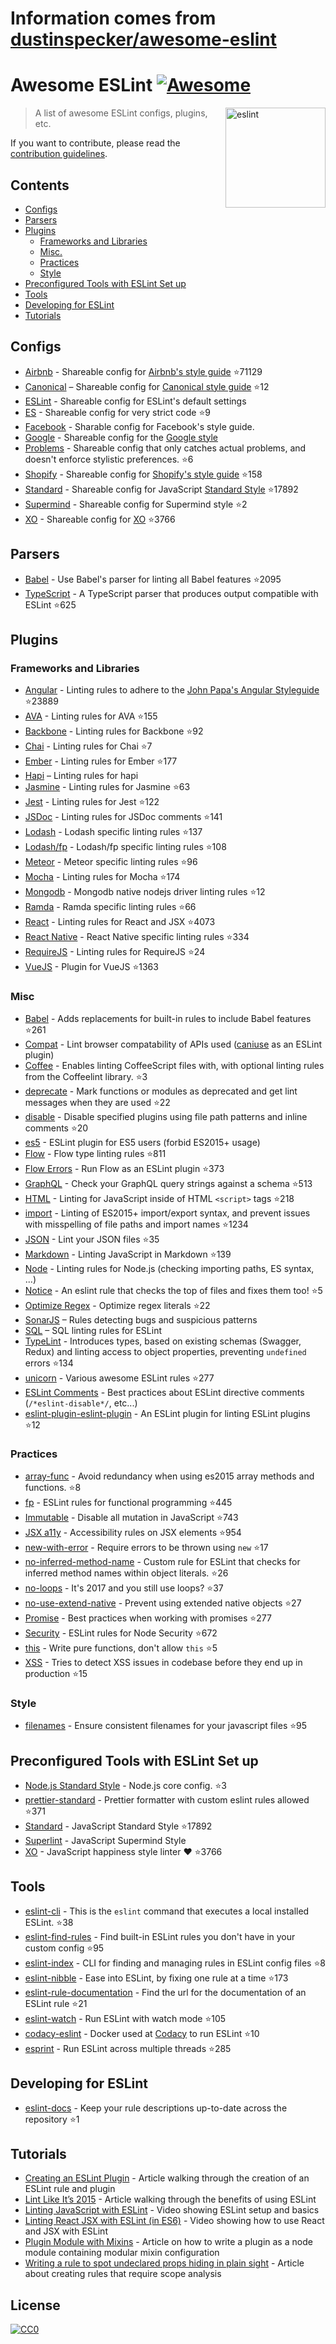 # Information comes from [dustinspecker/awesome-eslint](https://github.com/dustinspecker/awesome-eslint)
# Awesome ESLint [![Awesome](https://awesome.re/badge.svg)](https://awesome.re)

[<img src="http://eslint.org/img/logo.svg" width="160" align="right" alt="eslint">](http://eslint.org)

> A list of awesome ESLint configs, plugins, etc.

If you want to contribute, please read the [contribution guidelines](contributing.md).

## Contents

- [Configs](#configs)
- [Parsers](#parsers)
- [Plugins](#plugins)
  - [Frameworks and Libraries](#frameworks-and-libraries)
  - [Misc.](#misc)
  - [Practices](#practices)
  - [Style](#style)
- [Preconfigured Tools with ESLint Set up](#preconfigured-tools-with-eslint-set-up)
- [Tools](#tools)
- [Developing for ESLint](#developing-for-eslint)
- [Tutorials](#tutorials)

## Configs

- [Airbnb](https://github.com/airbnb/javascript/tree/master/packages/eslint-config-airbnb) - Shareable config for [Airbnb's style guide](https://github.com/airbnb/javascript) :star:71129
- [Canonical](https://github.com/gajus/eslint-config-canonical) – Shareable config for [Canonical style guide](https://github.com/gajus/canonical) :star:12
- [ESLint](https://github.com/eslint/eslint/tree/master/packages/eslint-config-eslint) - Shareable config for ESLint's default settings
- [ES](https://github.com/thenativeweb/eslint-config-es) - Shareable config for very strict code :star:9
- [Facebook](https://www.npmjs.com/package/eslint-config-fbjs) - Sharable config for Facebook's style guide.
- [Google](https://github.com/google/eslint-config-google) - Shareable config for the [Google style](http://google.github.io/styleguide/javascriptguide.xml)
- [Problems](https://github.com/RyanZim/eslint-config-problems) - Shareable config that only catches actual problems, and doesn't enforce stylistic preferences. :star:6
- [Shopify](https://github.com/Shopify/eslint-plugin-shopify) - Shareable config for [Shopify's style guide](https://github.com/Shopify/javascript) :star:158
- [Standard](https://github.com/feross/eslint-config-standard) - Shareable config for JavaScript [Standard Style](https://github.com/feross/standard) :star:17892
- [Supermind](https://github.com/supermind/eslint-config-supermind) - Shareable config for Supermind style :star:2
- [XO](https://github.com/sindresorhus/eslint-config-xo) - Shareable config for [XO](https://github.com/sindresorhus/xo) :star:3766

## Parsers

- [Babel](https://github.com/babel/babel-eslint) - Use Babel's parser for linting all Babel features :star:2095
- [TypeScript](https://github.com/eslint/typescript-eslint-parser) - A TypeScript parser that produces output compatible with ESLint :star:625

## Plugins

### Frameworks and Libraries

- [Angular](https://github.com/Gillespie59/eslint-plugin-angular) - Linting rules to adhere to the [John Papa's Angular Styleguide](https://github.com/johnpapa/angular-styleguide) :star:23889
- [AVA](https://github.com/sindresorhus/eslint-plugin-ava) - Linting rules for AVA :star:155
- [Backbone](https://github.com/ilyavolodin/eslint-plugin-backbone) - Linting rules for Backbone :star:92
- [Chai](https://github.com/turbo87/eslint-plugin-chai-expect) - Linting rules for Chai :star:7
- [Ember](https://github.com/netguru/eslint-plugin-ember) - Linting rules for Ember :star:177
- [Hapi](https://github.com/continuationlabs/eslint-plugin-hapi) – Linting rules for hapi
- [Jasmine](https://github.com/tlvince/eslint-plugin-jasmine) - Linting rules for Jasmine :star:63
- [Jest](https://github.com/jest-community/eslint-plugin-jest) - Linting rules for Jest :star:122
- [JSDoc](https://github.com/gajus/eslint-plugin-jsdoc) - Linting rules for JSDoc comments :star:141
- [Lodash](https://github.com/wix/eslint-plugin-lodash) - Lodash specific linting rules :star:137
- [Lodash/fp](https://github.com/jfmengels/eslint-plugin-lodash-fp) - Lodash/fp specific linting rules :star:108
- [Meteor](https://github.com/dferber90/eslint-plugin-meteor) - Meteor specific linting rules :star:96
- [Mocha](https://github.com/lo1tuma/eslint-plugin-mocha) - Linting rules for Mocha :star:174
- [Mongodb](https://github.com/nfroidure/eslint-plugin-mongodb) - Mongodb native nodejs driver linting rules :star:12
- [Ramda](https://github.com/ramda/eslint-plugin-ramda) - Ramda specific linting rules :star:66
- [React](https://github.com/yannickcr/eslint-plugin-react) - Linting rules for React and JSX :star:4073
- [React Native](https://github.com/Intellicode/eslint-plugin-react-native) - React Native specific linting rules :star:334
- [RequireJS](https://github.com/cvisco/eslint-plugin-requirejs) - Linting rules for RequireJS :star:24
- [VueJS](https://github.com/vuejs/eslint-plugin-vue) - Plugin for VueJS :star:1363

### Misc

- [Babel](https://github.com/babel/eslint-plugin-babel) - Adds replacements for built-in rules to include Babel features :star:261
- [Compat](https://github.com/amilajack/eslint-plugin-compat) - Lint browser compatability of APIs used ([caniuse](http://caniuse.com/#search=fetch) as an ESLint plugin)
- [Coffee](https://github.com/aminland/eslint-plugin-coffee) - Enables linting CoffeeScript files with, with optional linting rules from the Coffeelint library. :star:3
- [deprecate](https://github.com/AlexMost/eslint-plugin-deprecate) - Mark functions or modules as deprecated and get lint messages when they are used :star:22
- [disable](https://github.com/mradionov/eslint-plugin-disable) - Disable specified plugins using file path patterns and inline comments :star:20
- [es5](https://github.com/nkt/eslint-plugin-es5) - ESLint plugin for ES5 users (forbid ES2015+ usage)
- [Flow](https://github.com/gajus/eslint-plugin-flowtype) - Flow type linting rules :star:811
- [Flow Errors](https://github.com/amilajack/eslint-plugin-flowtype-errors) - Run Flow as an ESLint plugin :star:373
- [GraphQL](https://github.com/apollostack/eslint-plugin-graphql) - Check your GraphQL query strings against a schema :star:513
- [HTML](https://github.com/BenoitZugmeyer/eslint-plugin-html) - Linting for JavaScript inside of HTML `<script>` tags :star:218
- [import](https://github.com/benmosher/eslint-plugin-import) - Linting of ES2015+  import/export syntax, and prevent issues with misspelling of file paths and import names :star:1234
- [JSON](https://github.com/azeemba/eslint-plugin-json) - Lint your JSON files :star:35
- [Markdown](https://github.com/eslint/eslint-plugin-markdown) - Linting JavaScript in Markdown :star:139
- [Node](https://github.com/mysticatea/eslint-plugin-node) - Linting rules for Node.js (checking importing paths, ES syntax, ...)
- [Notice](https://github.com/nickdeis/eslint-plugin-notice) - An eslint rule that checks the top of files and fixes them too! :star:5
- [Optimize Regex](https://github.com/BrainMaestro/eslint-plugin-optimize-regex) - Optimize regex literals :star:22
- [SonarJS](https://github.com/SonarSource/eslint-plugin-sonarjs) – Rules detecting bugs and suspicious patterns
- [SQL](https://github.com/gajus/eslint-plugin-sql) – SQL linting rules for ESLint
- [TypeLint](https://github.com/yarax/typelint) - Introduces types, based on existing schemas (Swagger, Redux) and linting access to object properties, preventing `undefined` errors :star:134
- [unicorn](https://github.com/sindresorhus/eslint-plugin-unicorn) - Various awesome ESLint rules :star:277
- [ESLint Comments](https://github.com/mysticatea/eslint-plugin-eslint-comments) - Best practices about ESLint directive comments (`/*eslint-disable*/`, etc...)
- [eslint-plugin-eslint-plugin](https://github.com/not-an-aardvark/eslint-plugin-eslint-plugin) - An ESLint plugin for linting ESLint plugins :star:12

### Practices

- [array-func](https://github.com/freaktechnik/eslint-plugin-array-func) - Avoid redundancy when using es2015 array methods and functions. :star:8
- [fp](https://github.com/jfmengels/eslint-plugin-fp) - ESLint rules for functional programming :star:445
- [Immutable](https://github.com/jhusain/eslint-plugin-immutable) - Disable all mutation in JavaScript :star:743
- [JSX a11y](https://github.com/evcohen/eslint-plugin-jsx-a11y) - Accessibility rules on JSX elements :star:954
- [new-with-error](https://github.com/Trott/eslint-plugin-new-with-error) - Require errors to be thrown using `new` :star:17
- [no-inferred-method-name](https://github.com/johnstonbl01/eslint-no-inferred-method-name) - Custom rule for ESLint that checks for inferred method names within object literals. :star:26
- [no-loops](https://github.com/buildo/eslint-plugin-no-loops) - It's 2017 and you still use loops? :star:37
- [no-use-extend-native](https://github.com/dustinspecker/eslint-plugin-no-use-extend-native) - Prevent using extended native objects :star:27
- [Promise](https://github.com/xjamundx/eslint-plugin-promise) - Best practices when working with promises :star:277
- [Security](https://github.com/nodesecurity/eslint-plugin-security) - ESLint rules for Node Security :star:672
- [this](https://github.com/matijs/eslint-plugin-this) - Write pure functions, don't allow `this` :star:5
- [XSS](https://github.com/Rantanen/eslint-plugin-xss) - Tries to detect XSS issues in codebase before they end up in production :star:15

### Style

- [filenames](https://github.com/selaux/eslint-plugin-filenames) - Ensure consistent filenames for your javascript files :star:95

## Preconfigured Tools with ESLint Set up

- [Node.js Standard Style](https://github.com/geek/node-style) - Node.js core config. :star:3
- [prettier-standard](https://github.com/sheerun/prettier-standard) - Prettier formatter with custom eslint rules allowed :star:371
- [Standard](https://github.com/feross/standard) - JavaScript Standard Style :star:17892
- [Superlint](https://github.com/supermind/superlint) - JavaScript Supermind Style
- [XO](https://github.com/sindresorhus/xo) - JavaScript happiness style linter ❤️ :star:3766

## Tools

- [eslint-cli](https://github.com/eslint/eslint-cli) - This is the `eslint` command that executes a local installed ESLint. :star:38
- [eslint-find-rules](https://github.com/sarbbottam/eslint-find-rules) - Find built-in ESLint rules you don't have in your custom config :star:95
- [eslint-index](https://github.com/wagerfield/eslint-index) - CLI for finding and managing rules in ESLint config files :star:8
- [eslint-nibble](https://github.com/IanVS/eslint-nibble) - Ease into ESLint, by fixing one rule at a time :star:173
- [eslint-rule-documentation](https://github.com/jfmengels/eslint-rule-documentation) - Find the url for the documentation of an ESLint rule :star:21
- [eslint-watch](https://github.com/rizowski/eslint-watch) - Run ESLint with watch mode :star:105
- [codacy-eslint](https://github.com/codacy/codacy-eslint) - Docker used at [Codacy](https://www.codacy.com) to run ESLint :star:10
- [esprint](https://github.com/pinterest/esprint) - Run ESLint across multiple threads :star:285

## Developing for ESLint

- [eslint-docs](https://github.com/j-f1/eslint-docs) - Keep your rule descriptions up-to-date across the repository :star:1

## Tutorials

- [Creating an ESLint Plugin](https://medium.com/tumblbug-engineering/creating-an-eslint-plugin-87f1cb42767f) - Article walking through the creation of an ESLint rule and plugin
- [Lint Like It’s 2015](https://medium.com/@dan_abramov/lint-like-it-s-2015-6987d44c5b48#.5p3yk0b03) - Article walking through the benefits of using ESLint
- [Linting JavaScript with ESLint](https://egghead.io/lessons/javascript-linting-javascript-with-eslint) - Video showing ESLint setup and basics
- [Linting React JSX with ESLint (in ES6)](https://egghead.io/lessons/react-linting-react-jsx-with-eslint-in-es6) - Video showing how to use React and JSX with ESLint
- [Plugin Module with Mixins](https://akullpp.com/eslint-integration) - Article on how to write a plugin as a node module containing modular mixin configuration
- [Writing a rule to spot undeclared props hiding in plain sight](http://blog.cowchimp.com/writing-a-custom-eslint-rule-to-spot-undeclared-props/) - Article about creating rules that require scope analysis

## License

[![CC0](https://i.creativecommons.org/p/zero/1.0/88x31.png)](https://creativecommons.org/publicdomain/zero/1.0/)

